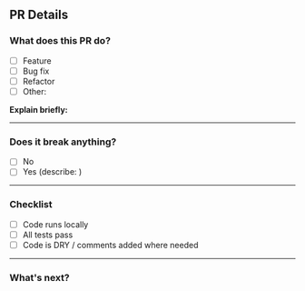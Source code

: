 ## PR Details

### What does this PR do?
- [ ] Feature
- [ ] Bug fix
- [ ] Refactor
- [ ] Other:

**Explain briefly:**

---

### Does it break anything?
- [ ] No
- [ ] Yes (describe: )

---

### Checklist
- [ ] Code runs locally
- [ ] All tests pass
- [ ] Code is DRY / comments added where needed

---
### What's next?
